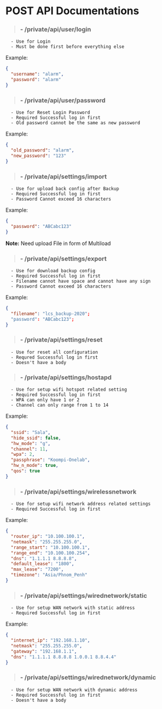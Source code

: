 # POST API Documentations

> ### -  /private/api/user/login
```
  - Use for Login
  - Must be done first before everything else
```
Example: 
```json
{
  "username": "alarm",
  "password": "alarm"
}
```

> ### -  /private/api/user/password
```
  - Use for Reset Login Password
  - Required Successful log in first
  - Old password cannot be the same as new password
```
Example: 
```json
{
  "old_password": "alarm",
  "new_password": "123"
}
```

> ### -  /private/api/settings/import
```
  - Use for upload back config after Backup
  - Required Successful log in first
  - Password Cannot exceed 16 characters
```
Example:
```json
{
  "password": "ABCabc123"
}
```
**Note:** Need upload File in form of Multiload

> ### -  /private/api/settings/export
```
  - Use for download backup config
  - Required Successful log in first
  - Filename cannot have space and cannot have any sign
  - Password Cannot exceed 16 characters
```
Example: 
```json
{
  "filename": "lcs_backup-2020";
  "password": "ABCabc123";
}
```

> ### -  /private/api/settings/reset
```
  - Use for reset all configuration
  - Requred Successful log in first
  - Doesn't have a body
```

> ### - /private/api/settings/hostapd
```
  - Use for setup wifi hotspot related setting
  - Required Successful log in first
  - WPA can only have 1 or 2
  - Channel can only range from 1 to 14
```
Example:
```json
{
  "ssid": "Sala",
  "hide_ssid": false,
  "hw_mode": "g",
  "channel": 11,
  "wpa": 2,
  "passphrase": "Koompi-Onelab",
  "hw_n_mode": true,
  "qos": true
}
```

> ### -  /private/api/settings/wirelessnetwork
```
  - Use for setup wifi network address related settings
  - Required Successful log in first
```
Example:
```json
{
  "router_ip": "10.100.100.1",
  "netmask": "255.255.255.0",
  "range_start": "10.100.100.1",
  "range_end": "10.100.100.254",
  "dns": "1.1.1.1 8.8.8.8",
  "default_lease": "1800",
  "max_lease": "7200",
  "timezone": "Asia/Phnom_Penh"
}
```

> ### -  /private/api/settings/wirednetwork/static
```
  - Use for setup WAN network with static address
  - Required Successful log in first
```
Example:
```json
{
  "internet_ip": "192.168.1.10",
  "netmask": "255.255.255.0",
  "gateway": "192.168.1.1",
  "dns": "1.1.1.1 8.8.8.8 1.0.0.1 8.8.4.4"
}
```
> ### -  /private/api/settings/wirednetwork/dynamic
```
  - Use for setup WAN network with dynamic address
  - Required Successful log in first
  - Doesn't have a body
```
